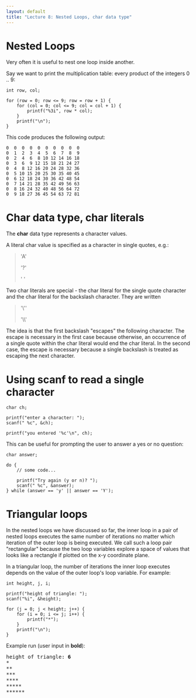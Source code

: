 ```yaml
---
layout: default
title: "Lecture 8: Nested Loops, char data type"
---
```


Nested Loops
============

Very often it is useful to nest one loop inside another.

Say we want to print the multiplication table: every product of the integers 0 .. 9:

    int row, col;

    for (row = 0; row <= 9; row = row + 1) {
        for (col = 0; col <= 9; col = col + 1) {
            printf("%3i", row * col);
        }
        printf("\n");
    }

This code produces the following output:

    0  0  0  0  0  0  0  0  0  0
    0  1  2  3  4  5  6  7  8  9
    0  2  4  6  8 10 12 14 16 18
    0  3  6  9 12 15 18 21 24 27
    0  4  8 12 16 20 24 28 32 36
    0  5 10 15 20 25 30 35 40 45
    0  6 12 18 24 30 36 42 48 54
    0  7 14 21 28 35 42 49 56 63
    0  8 16 24 32 40 48 56 64 72
    0  9 18 27 36 45 54 63 72 81

Char data type, char literals
=============================

The **char** data type represents a character values.

A literal char value is specified as a character in single quotes, e.g.:

> 'A'
>
> '?'
>
> ' '

Two char literals are special - the char literal for the single quote character and the char literal for the backslash character. They are written

> '\\''
>
> '\\\\'

The idea is that the first backslash "escapes" the following character. The escape is necessary in the first case because otherwise, an occurrence of a single quote within the char literal would end the char literal. In the second case, the escape is necessary because a single backslash is treated as escaping the next character.

Using scanf to read a single character
======================================

    char ch;

    printf("enter a character: ");
    scanf(" %c", &ch);

    printf("you entered '%c'\n", ch);

This can be useful for prompting the user to answer a yes or no question:

    char answer;

    do {
        // some code...

        printf("Try again (y or n)? ");
        scanf(" %c", &answer);
    } while (answer == 'y' || answer == 'Y');

Triangular loops
================

In the nested loops we have discussed so far, the inner loop in a pair of nested loops executes the same number of iterations no matter which iteration of the outer loop is being executed. We call such a loop pair "rectangular" because the two loop variables explore a space of values that looks like a rectangle if plotted on the x-y coordinate plane.

In a triangular loop, the number of iterations the inner loop executes depends on the value of the outer loop's loop variable. For example:

    int height, j, i;

    printf("height of triangle: ");
    scanf("%i", &height);

    for (j = 0; j < height; j++) {
        for (i = 0; i <= j; i++) {
            printf("*");
        }
        printf("\n");
    }

Example run (user input in **bold**):

<pre>
height of triangle: <b>6</b>
*
**
***
****
*****
******
</pre>
